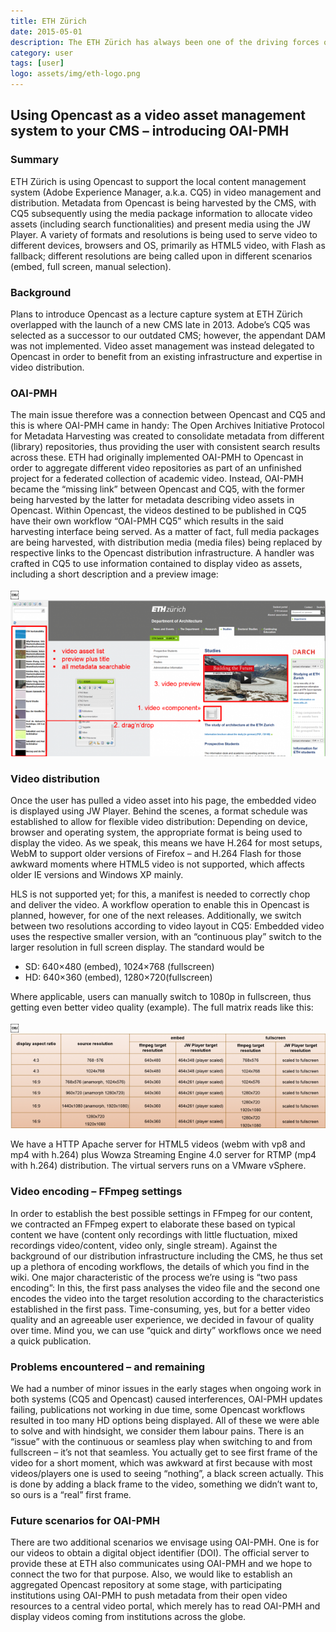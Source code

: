 ```yaml
---
title: ETH Zürich
date: 2015-05-01
description: The ETH Zürich has always been one of the driving forces of the Opencast project. A high degree on integration into their campus infrastructure is important to them.
category: user
tags: [user]
logo: assets/img/eth-logo.png
---
```


## Using Opencast as a video asset management system to your CMS – introducing OAI-PMH

### Summary
ETH Zürich is using Opencast to support the local content management system (Adobe Experience Manager, a.k.a. CQ5) in video management and distribution. Metadata from Opencast is being harvested by the CMS, with CQ5 subsequently using the media package information to allocate video assets (including search functionalities) and present media using the JW Player. A variety of formats and resolutions is being used to serve video to different devices, browsers and OS, primarily as HTML5 video, with Flash as fallback; different resolutions are being called upon in different scenarios (embed, full screen, manual selection).

### Background
Plans to introduce Opencast as a lecture capture system at ETH Zürich overlapped with the launch of a new CMS late in 2013. Adobe’s CQ5 was selected as a successor to our outdated CMS; however, the appendant DAM was not implemented. Video asset management was instead delegated to Opencast in order to benefit from an existing infrastructure and expertise in video distribution.

### OAI-PMH
The main issue therefore was a connection between Opencast and CQ5 and this is where OAI-PMH came in handy: The Open Archives Initiative Protocol for Metadata Harvesting was created to consolidate metadata from different (library) repositories, thus providing the user with consistent search results across these. ETH had originally implemented OAI-PMH to Opencast in order to aggregate different video repositories as part of an unfinished project for a federated collection of academic video. Instead, OAI-PMH became the “missing link” between Opencast and CQ5, with the former being harvested by the latter for metadata describing video assets in Opencast. Within Opencast, the videos destined to be published in CQ5 have their own workflow “OAI-PMH CQ5” which results in the said harvesting interface being served. As a matter of fact, full media packages are being harvested, with distribution media (media files) being replaced by respective links to the Opencast distribution infrastructure. A handler was crafted in CQ5 to use information contained to display video as assets, including a short description and a preview image:

￼<img src="assets/img/eth1.png">


### Video distribution
Once the user has pulled a video asset into his page, the embedded video is displayed using JW Player. Behind the scenes, a format schedule was established to allow for flexible video distribution: Depending on device, browser and operating system, the appropriate format is being used to display the video. As we speak, this means we have H.264 for most setups, WebM to support older versions of Firefox – and H.264 Flash for those awkward moments where HTML5 video is not supported, which affects older IE versions and Windows XP mainly.

HLS is not supported yet; for this, a manifest is needed to correctly chop and deliver the video. A workflow operation to enable this in Opencast is planned, however, for one of the next releases. Additionally, we switch between two resolutions according to video layout in CQ5: Embedded video uses the respective smaller version, with an “continuous play” switch to the larger resolution in full screen display. The standard would be

- SD: 640×480 (embed), 1024×768 (fullscreen)
- HD: 640×360 (embed), 1280×720(fullscreen)

Where applicable, users can manually switch to 1080p in fullscreen, thus getting even better video quality (example). The full matrix reads like this:

￼<img src="assets/img/eth2.png">

We have a HTTP Apache server for HTML5 videos (webm with vp8 and mp4 with h.264) plus Wowza Streaming Engine 4.0 server for RTMP (mp4 with h.264) distribution. The virtual servers runs on a VMware vSphere.

### Video encoding – FFmpeg settings
In order to establish the best possible settings in FFmpeg for our content, we contracted an FFmpeg expert to elaborate these based on typical content we have (content only recordings with little fluctuation, mixed recordings video/content, video only, single stream). Against the background of our distribution infrastructure including the CMS, he thus set up a plethora of encoding workflows, the details of which you find in the wiki. One major characteristic of the process we’re using is “two pass encoding”: In this, the first pass analyses the video file and the second one encodes the video into the target resolution according to the characteristics established in the first pass. Time-consuming, yes, but for a better video quality and an agreeable user experience, we decided in favour of quality over time. Mind you, we can use “quick and dirty” workflows once we need a quick publication.

### Problems encountered – and remaining
We had a number of minor issues in the early stages when ongoing work in both systems (CQ5 and Opencast) caused interferences, OAI-PMH updates failing, publications not working in due time, some Opencast workflows resulted in too many HD options being displayed. All of these we were able to solve and with hindsight, we consider them labour pains. There is an “issue” with the continuous or seamless play when switching to and from fullscreen – it’s not that seamless. You actually get to see first frame of the video for a short moment, which was awkward at first because with most videos/players one is used to seeing “nothing”, a black screen actually. This is done by adding a black frame to the video, something we didn’t want to, so ours is a “real” first frame.

### Future scenarios for OAI-PMH
There are two additional scenarios we envisage using OAI-PMH. One is for our videos to obtain a digital object identifier (DOI). The official server to provide these at ETH also communicates using OAI-PMH and we hope to connect the two for that purpose. Also, we would like to establish an aggregated Opencast repository at some stage, with participating institutions using OAI-PMH to push metadata from their open video resources to a central video portal, which merely has to read OAI-PMH and display videos coming from institutions across the globe.


